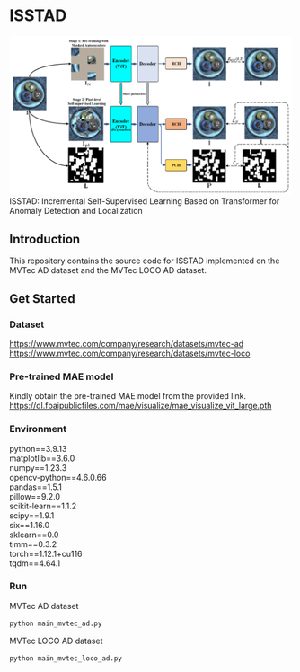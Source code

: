 ISSTAD
======
![Image](https://github.com/xjspin/ISSTAD/raw/main/pngs/cover.png)
ISSTAD: Incremental Self-Supervised Learning Based on Transformer for Anomaly Detection and Localization

Introduction
-------------
This repository contains the source code for ISSTAD implemented on the MVTec AD dataset and the MVTec LOCO AD dataset.

Get Started
-------------
### Dataset
https://www.mvtec.com/company/research/datasets/mvtec-ad
https://www.mvtec.com/company/research/datasets/mvtec-loco

### Pre-trained MAE model
Kindly obtain the pre-trained MAE model from the provided link.  
https://dl.fbaipublicfiles.com/mae/visualize/mae_visualize_vit_large.pth

### Environment
python==3.9.13  
matplotlib==3.6.0  
numpy==1.23.3  
opencv-python==4.6.0.66  
pandas==1.5.1  
pillow==9.2.0  
scikit-learn==1.1.2  
scipy==1.9.1  
six==1.16.0  
sklearn==0.0  
timm==0.3.2  
torch==1.12.1+cu116  
tqdm==4.64.1  

### Run
MVTec AD dataset 
```bash
python main_mvtec_ad.py
```
MVTec LOCO AD dataset
```bash
python main_mvtec_loco_ad.py
```